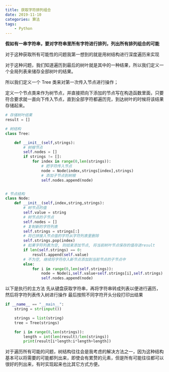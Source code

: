 ```yaml
---
title: 获取字符排列组合
date: 2019-11-10
categories: 算法
tags:
    - Python
---
```


**假如有一串字符串，要对字符串里所有字符进行排列，列出所有排列组合的可能**

对于这种获取所有可能性的问题我第一想到的就是用树结构进行深度遍历来实现

对于这种问题，我们知道遍历到最后的树叶就是其中的一种结果，所以我们定义一个全局列表来储存全部树叶的结果。

所以我们定义一个 Tree 类来对第一次传入节点进行操作；

定义一个节点类来作为树节点，并直接把向下添加的节点写在构造函数里面，只要符合要求就一直向下传入节点，直到全部字符都遍历完，到达树叶的时候将该结果存储起来。

<!-- more -->

```Python
# 存储树叶结果
result = []

# 树结构
class Tree:

    def __init__(self,strings):
        # 树根节点
        self.nodes = []
        if strings != []:
            for index in range(0,len(strings)):
                # 把字符传入节点
                node = Node(index,strings[index],strings)
                # 添加子节点到树根
                self.nodes.append(node)


# 节点结构
class Node:
    def __init__(self,index,string,strings):
        # 树节点的值
        self.value = string
        # 树节点的子节点
        self.nodes = []
        # 复制新的字符列表
        self.strings = strings[:]
        # 将已拼接入节点值的字符从字符列表里删除
        self.strings.pop(index)
        # 如果字符列表为空, 则结束添加节点, 将当前树叶节点保存的值存进result
        if len(self.strings) == 0:
            result.append(self.value)
        # 不为空, 继续将字符存入新节点添加到当前节点的子节点中
        else:
            for i in range(0,len(self.strings)):
                node = Node(i,self.value+self.strings[i],self.strings)
                self.nodes.append(node)
```

以下是执行的主方法
先从键盘获取字符串，再将字符串转成列表以便进行遍历，然后将字符列表传入树进行操作
最后按照不同字符开头分段打印出结果

```Python
if __name__ == "__main__":
    string = str(input())

    strings = list(string)
    tree = Tree(strings)

    for i in range(0,len(strings)):
        length = int(len(result)/len(strings))
        print(result[i*length:i*length+length])

```

对于遍历所有可能的问题，树结构往往会是我考虑的解决方法之一，因为这种结构基本可以将需要的可能都列出来，即使会有累赘的元素，但是所有可能往往都可以很好的列出来，有时实现起来也比其它方式方便。

